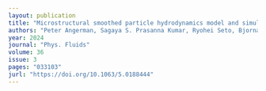 ```yaml
---
layout: publication
title: "Microstructural smoothed particle hydrodynamics model and simulations of discontinuous shear-thickening fluids"
authors: "Peter Angerman, Sagaya S. Prasanna Kumar, Ryohei Seto, Bjornar Sandnes, Marco Ellero"
year: 2024
journal: "Phys. Fluids"
volume: 36
issue: 3
pages: "033103"
jurl: "https://doi.org/10.1063/5.0188444"
---
```

